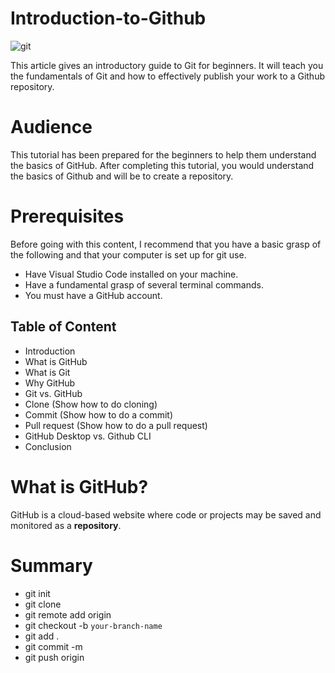 # Introduction-to-Github

![git](https://user-images.githubusercontent.com/77323680/194396735-3c32321b-f8d2-4bce-b28c-f3873a171ced.png)

This article gives an introductory guide to Git for beginners. It will teach you the fundamentals of Git and how to effectively publish your work to a Github repository.
# Audience
This tutorial has been prepared for the beginners to help them understand the basics of GitHub. After completing this tutorial, you would understand the basics of Github and will be to create a repository.
# Prerequisites
Before going with this content, I recommend that you have a basic grasp of the following and that your computer is set up for git use.

- Have Visual Studio Code installed on your machine.
- Have a fundamental grasp of several terminal commands.
- You must have a GitHub account.

## Table of Content

* Introduction
* What is GitHub
* What is Git
* Why GitHub
* Git vs. GitHub
* Clone (Show how to do cloning)
* Commit (Show how to do a commit)
* Pull request (Show how to do a pull request)
* GitHub Desktop vs. Github CLI
* Conclusion

# What is GitHub?
GitHub is a cloud-based website where code or projects may be saved and monitored as a **repository**.

# Summary
- git init
- git clone <your-copied-github-url>
- git remote add origin <your-copied-github-url>
- git checkout -b `your-branch-name`
- git add .
- git commit -m <write your commit message here>
- git push origin <your-branch-name>

